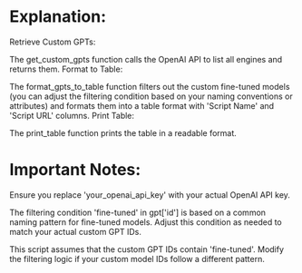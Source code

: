 # Explanation:

Retrieve Custom GPTs:

The get_custom_gpts function calls the OpenAI API to list all engines and returns them.
Format to Table:

The format_gpts_to_table function filters out the custom fine-tuned models (you can adjust the filtering condition based on your naming conventions or attributes) and formats them into a table format with 'Script Name' and 'Script URL' columns.
Print Table:

The print_table function prints the table in a readable format.

# Important Notes:

Ensure you replace 'your_openai_api_key' with your actual OpenAI API key.

The filtering condition 'fine-tuned' in gpt['id'] is based on a common naming pattern for fine-tuned models. Adjust this condition as needed to match your actual custom GPT IDs.

This script assumes that the custom GPT IDs contain 'fine-tuned'. Modify the filtering logic if your custom model IDs follow a different pattern.